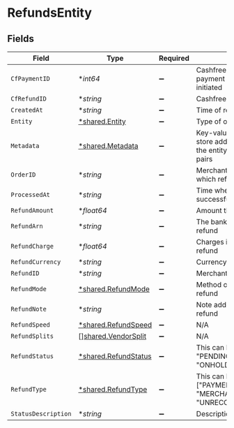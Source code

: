 # RefundsEntity


## Fields

| Field                                                                                                       | Type                                                                                                        | Required                                                                                                    | Description                                                                                                 |
| ----------------------------------------------------------------------------------------------------------- | ----------------------------------------------------------------------------------------------------------- | ----------------------------------------------------------------------------------------------------------- | ----------------------------------------------------------------------------------------------------------- |
| `CfPaymentID`                                                                                               | **int64*                                                                                                    | :heavy_minus_sign:                                                                                          | Cashfree Payments ID of the payment for which refund is initiated                                           |
| `CfRefundID`                                                                                                | **string*                                                                                                   | :heavy_minus_sign:                                                                                          | Cashfree Payments ID for a refund                                                                           |
| `CreatedAt`                                                                                                 | **string*                                                                                                   | :heavy_minus_sign:                                                                                          | Time of refund creation                                                                                     |
| `Entity`                                                                                                    | [*shared.Entity](../../../pkg/models/shared/entity.md)                                                      | :heavy_minus_sign:                                                                                          | Type of object                                                                                              |
| `Metadata`                                                                                                  | [*shared.Metadata](../../../pkg/models/shared/metadata.md)                                                  | :heavy_minus_sign:                                                                                          | Key-value pair that can be used to store additional information about the entity. Maximum 5 key-value pairs |
| `OrderID`                                                                                                   | **string*                                                                                                   | :heavy_minus_sign:                                                                                          | Merchant’s order Id of the order for which refund is initiated                                              |
| `ProcessedAt`                                                                                               | **string*                                                                                                   | :heavy_minus_sign:                                                                                          | Time when refund was processed successfully                                                                 |
| `RefundAmount`                                                                                              | **float64*                                                                                                  | :heavy_minus_sign:                                                                                          | Amount that is refunded                                                                                     |
| `RefundArn`                                                                                                 | **string*                                                                                                   | :heavy_minus_sign:                                                                                          | The bank reference number for refund                                                                        |
| `RefundCharge`                                                                                              | **float64*                                                                                                  | :heavy_minus_sign:                                                                                          | Charges in INR for processing refund                                                                        |
| `RefundCurrency`                                                                                            | **string*                                                                                                   | :heavy_minus_sign:                                                                                          | Currency of the refund amount                                                                               |
| `RefundID`                                                                                                  | **string*                                                                                                   | :heavy_minus_sign:                                                                                          | Merchant’s refund ID of the refund                                                                          |
| `RefundMode`                                                                                                | [*shared.RefundMode](../../../pkg/models/shared/refundmode.md)                                              | :heavy_minus_sign:                                                                                          | Method or speed of processing refund                                                                        |
| `RefundNote`                                                                                                | **string*                                                                                                   | :heavy_minus_sign:                                                                                          | Note added by merchant for the refund                                                                       |
| `RefundSpeed`                                                                                               | [*shared.RefundSpeed](../../../pkg/models/shared/refundspeed.md)                                            | :heavy_minus_sign:                                                                                          | N/A                                                                                                         |
| `RefundSplits`                                                                                              | [][shared.VendorSplit](../../../pkg/models/shared/vendorsplit.md)                                           | :heavy_minus_sign:                                                                                          | N/A                                                                                                         |
| `RefundStatus`                                                                                              | [*shared.RefundStatus](../../../pkg/models/shared/refundstatus.md)                                          | :heavy_minus_sign:                                                                                          | This can be one of ["SUCCESS", "PENDING", "CANCELLED", "ONHOLD", "FAILED"]                                  |
| `RefundType`                                                                                                | [*shared.RefundType](../../../pkg/models/shared/refundtype.md)                                              | :heavy_minus_sign:                                                                                          | This can be one of ["PAYMENT_AUTO_REFUND", "MERCHANT_INITIATED", "UNRECONCILED_AUTO_REFUND"]                |
| `StatusDescription`                                                                                         | **string*                                                                                                   | :heavy_minus_sign:                                                                                          | Description of refund status                                                                                |